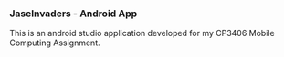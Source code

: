 ### JaseInvaders - Android App
This is an android studio application developed for my CP3406 Mobile Computing Assignment.
